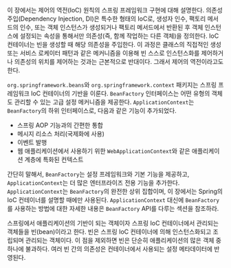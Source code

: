 이 장에서는 제어의 역전(IoC) 원칙의 스프링 프레임워크 구현에 대해 설명한다. 의존성 주입(Dependency Injection, DI)은 특수한 형태의 IoC로, 생성자 인수, 팩토리 메서드의 인수, 또는 객체 인스턴스가 생성되거나 팩토리 메서드에서 반환된 후 객체 인스턴스에 설정되는 속성을 통해서만 의존성(즉, 함께 작업하는 다른 객체)을 정의한다. IoC 컨테이너는 빈을 생성할 때 해당 의존성을 주입한다. 이 과정은 클래스의 직접적인 생성 또는 서비스 로케이터 패턴과 같은 메커니즘을 이용해 빈 스스로 인스턴스화를 제어하거나 의존성의 위치를 제어하는 것과는 근본적으로 반대이다. 그래서 제어의 역전이라고도 한다.

`org.springframework.beans`와 `org.springframework.context` 패키지는 스프링 프레임워크 IoC 컨테이너의 기반을 이룬다. `BeanFactory` 인터페이스는 어떤 유형의 객체도 관리할 수 있는 고급 설정 메커니즘을 제공한다. `ApplicationContext`는 `BeanFactory`의 하위 인터페이스로, 다음과 같은 기능이 추가되었다.

- 스프링 AOP 기능과의 간편한 통합
- 메시지 리소스 처리(국제화에 사용)
- 이벤트 발행
- 웹 애플리케이션에서 사용하기 위한 `WebApplicationContext`와 같은 애플리케이션 계층에 특화된 컨텍스트

간단히 말해서, `BeanFactory`는 설정 프레임워크와 기본 기능을 제공하고, `ApplicationContext`는 더 많은 엔터프라이즈 전용 기능을 추가한다. `ApplicationContext`는 `BeanFactory`의 완전한 상위 집합이며, 이 장에서는 Spring의 IoC 컨테이너를 설명할 때에만 사용된다. `ApplicationContext` 대신에 `BeanFactory`를 사용하는 방법에 대한 자세한 내용은 `BeanFactory` API를 다루는 섹션을 참조하라.

스프링에서 애플리케이션의 기반이 되는 객체이자 스프링 IoC 컨테이너에서 관리되는 객체들을 빈(bean)이라고 한다. 빈은 스프링 IoC 컨테이너에 의해 인스턴스화되고 조립되며 관리되는 객체이다. 이 점을 제외하면 빈은 단순히 애플리케이션의 많은 객체 중 하나에 불과하다. 여러 빈 간의 의존성은 컨테이너에서 사용되는 설정 메타데이터에 반영된다.

